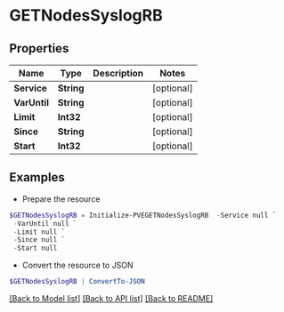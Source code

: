 # GETNodesSyslogRB
## Properties

Name | Type | Description | Notes
------------ | ------------- | ------------- | -------------
**Service** | **String** |  | [optional] 
**VarUntil** | **String** |  | [optional] 
**Limit** | **Int32** |  | [optional] 
**Since** | **String** |  | [optional] 
**Start** | **Int32** |  | [optional] 

## Examples

- Prepare the resource
```powershell
$GETNodesSyslogRB = Initialize-PVEGETNodesSyslogRB  -Service null `
 -VarUntil null `
 -Limit null `
 -Since null `
 -Start null
```

- Convert the resource to JSON
```powershell
$GETNodesSyslogRB | ConvertTo-JSON
```

[[Back to Model list]](../README.md#documentation-for-models) [[Back to API list]](../README.md#documentation-for-api-endpoints) [[Back to README]](../README.md)

